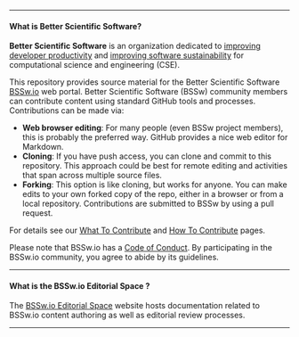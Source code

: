 --------------------------------
#### What is **Better Scientific Software**?
**Better Scientific Software** is an organization dedicated to [improving developer productivity](Articles/WhatIs/WhatIsProductivity.md) and [improving software sustainability](Articles/WhatIs/WhatIsSustainability.md) for computational science and engineering (CSE).

This repository provides source material for the Better Scientific Software [BSSw.io](https://bssw.io) web portal. Better Scientific Software (BSSw) community members can contribute content using standard GitHub tools and processes. Contributions can be made via:
* **Web browser editing**:  For many people (even BSSw project members), this is probably the preferred way.  GitHub provides a nice web editor for Markdown.
* **Cloning**: If you have push access, you can clone and commit to this repository.  This approach could be best for remote editing and activities that span across multiple source files.
* **Forking**: This option is like cloning, but works for anyone.  You can make edits to your own forked copy of the repo, either in a browser or from a local repository.  Contributions are submitted to BSSw by using a pull request.

For details see our [What To Contribute](https://bssw.io/pages/what-to-contribute-content-for-better-scientific-software) and [How To Contribute](https://bssw.io/pages/how-to-contribute-content-to-better-scientific-software) pages.

Please note that BSSw.io has a [Code of Conduct](Site/Policies.md). By participating in the BSSw.io community, you agree to abide by its guidelines.

--------------------------------

#### What is the **BSSw.io Editorial Space** ?
The [BSSw.io Editorial Space](https://betterscientificsoftware.github.io/bssw.io/) website hosts documentation related to BSSw.io content authoring as well as editorial review processes. 

--------------------------------
<!---
Publish: no
---!>
